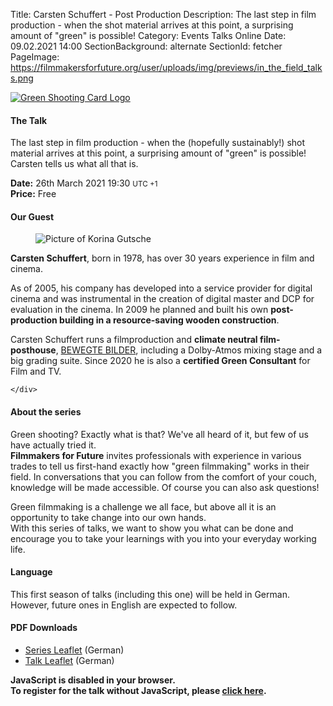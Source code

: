 Title: Carsten Schuffert - Post Production
Description: The last step in film production - when the shot material arrives at this point, a surprising amount of "green" is possible!
Category: Events Talks Online
Date: 09.02.2021 14:00
SectionBackground: alternate
SectionId: fetcher
PageImage: https://filmmakersforfuture.org/user/uploads/img/previews/in_the_field_talks.png

<div class="row justify-content-center text-center">
	<div class="col-lg-7 col-md-10 mb-3">
			<a href="https://filmmakersforfuture.org/en/events"><img src="/user/uploads/img/posts/events/talks/2021/header_en.png" class="img-fluid" alt="Green Shooting Card Logo"></a>
	</div>
</div>

#### The Talk
The last step in film production - when the (hopefully sustainably!) shot material arrives at this point, a surprising amount of "green" is possible! Carsten tells us what all that is.

**Date:** <span class="text-white date" data-time="2021-03-26T19:30:00+01:00">26th March 2021 19:30 <small>UTC +1</small></span>  
**Price:** Free

#### Our Guest

<div class="row justify-content-left text-left align-items-center">
	<div class="col-xl-3 col-lg-4 col-md-10 col-sm-10 col-10">
		<figure class="figure">
			<img src="/user/uploads/img/posts/events/talks/2021/carsten_schuffert.jpg" class="figure-img img-fluid" alt="Picture of Korina Gutsche">
		</figure>
	</div>
	<div class="col-xl col-lg text-white">
		<p><b>Carsten Schuffert</b>, born in 1978, has over 30 years experience in film and cinema.</p>
		<p>As of 2005, his company has developed into a service provider for digital cinema and was instrumental in the creation of digital master and DCP for evaluation in the cinema. In 2009 he planned and built his own <b>post-production building in a resource-saving wooden construction</b>.</p>
		<p>Carsten Schuffert runs a filmproduction and <b>climate neutral film-posthouse</b>, <a href="https://www.bewegtebilder.de/">BEWEGTE BILDER</a>,  including a Dolby-Atmos mixing stage and a big grading suite. Since 2020 he is also a <b>certified Green Consultant</b> for Film and TV.</p>

	</div>
</div>


#### About the series
Green shooting? Exactly what is that? We've all heard of it, but few of us have actually tried it.  
**Filmmakers for Future** invites professionals with experience in various trades to tell us first-hand exactly how "green filmmaking" works in their field.
In conversations that you can follow from the comfort of your couch, knowledge will be made accessible. Of course you can also ask questions!  

Green filmmaking is a challenge we all face, but above all it is an opportunity to take change into our own hands.  
With this series of talks, we want to show you what can be done and encourage you to take your learnings with you into your everyday working life.

#### Language
This first season of talks (including this one) will be held in German. However, future ones in English are expected to follow.

#### PDF Downloads
* [Series Leaflet](/user/uploads/files/flyers/Fm4F_Praxisgespraeche.pdf) (German)
* [Talk Leaflet](/user/uploads/files/flyers/Fm4F_Praxisgespraeche_6_Postproduktion_Carsten_Schuffert.pdf) (German)

<link rel="stylesheet" type="text/css" href="https://events.fm4f.org/Fm4F/aknm3/widget/v1.css">
<link rel="stylesheet" type="text/css" href="/user/themes/fm4ftheme/css/pretix.css">
<style>#fetcher .pretix-widget-availability-available, #fetcher .pretix-widget-item-price-col{display:none}</style>
<script type="text/javascript" src="https://events.fm4f.org/widget/v1.de-informal.js" async></script>

<div class="row justify-content-center">
	<pretix-widget class="col-xl-6 col-lg-6 col-md-8 col-sm-10 col-10" event="https://events.fm4f.org/Fm4F/aknm3/"></pretix-widget>
	<noscript>
		<style> pretix-widget { display: none } </style>
		<div class="text-center text-white pt-2 pb-2">
			<b>JavaScript is disabled in your browser.<br>
				To register for the talk without JavaScript, please <a target="_blank" rel="noopener" href="https://events.fm4f.org/Fm4F/aknm3/">click here</a>.</b>
		</div>
	</noscript>
</div>